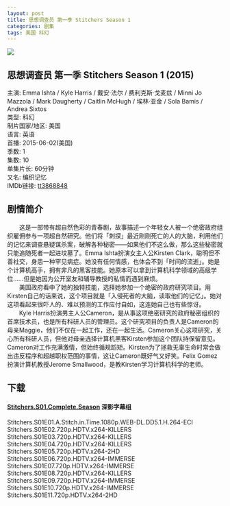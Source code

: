 ```yaml
---
layout: post
title: 思想调查员 第一季 Stitchers Season 1
categories: 剧集
tags: 美国 科幻
---
```


[![](http://i13.tietuku.cn/cffe90de8ba02239t.jpg)](http://i13.tietuku.cn/cffe90de8ba02239.jpg)

## 思想调查员 第一季 Stitchers Season 1 (2015)
主演: Emma Ishta / Kyle Harris / 戴安·法尔 / 费利克斯·戈麦兹 / Minni Jo Mazzola / Mark Daugherty / Caitlin McHugh / 埃林·亚金 / Sola Bamis / Andrea Sixtos  
类型: 科幻  
制片国家/地区: 美国  
语言: 英语  
首播: 2015-06-02(美国)  
季数: 1  
集数: 10  
单集片长: 60分钟  
又名: 编织记忆  
IMDb链接: [tt3868848](http://www.imdb.com/title/tt3868848)

## 剧情简介
　　这是一部带有超自然色彩的青春剧，故事描述一个年轻女人被一个绝密政府组织雇佣参与一项超自然研究。他们将「刺探」最近刚刚死亡的人的大脑，利用他们的记忆来调查悬疑谋杀案，破解各种秘密——如果他们不这么做，那么这些秘密就只能追随死者一起进坟墓了。Emma Ishta扮演女主人公Kirsten Clark，聪明但不善社交，身患一种罕见病症。她没有任何情感，也体会不到「时间的流逝」。她是个计算机高手，拥有非凡的黑客技能。她原本可以拿到计算机科学领域的高级学位……但是她因为公开室友和辅导教授的私情而遇到麻烦。  
　　美国政府看中了她的独特技能，选择她参加一个绝密的政府研究项目。用Kirsten自己的话来说，这个项目就是「入侵死者的大脑，读取他们的记忆」。她对这项看起来很吓人的、难以预测的工作应付自如，这连她自己也有些惊讶。  
　　Kyle Harris扮演男主人公Cameron，是从事这项绝密研究的政府秘密组织的首席技术员，也是所有科研人员的管理员。这个研究项目的负责人是Cameron的母亲Maggie，他们不仅在一起工作，还在一起生活。Cameron关心这项研究，关心所有科研人员，但他对母亲选择计算机黑客Kirsten参加这个团队持保留意见。Cameron对工作充满激情，但始终循规蹈矩。Kirsten为了拯救无辜生命时常会做出违反程序和超越职权范围的事情，这让Cameron既好气又好笑。Felix Gomez扮演计算机教授Jerome Smallwood，是教Kirsten学习计算机科学的老师。

## 下载

#### [Stitchers.S01.Complete.Season](http://7xqm73.com1.z0.glb.clouddn.com/2015/Stitchers.S01.Complete.Season.7z) 深影字幕组
Stitchers.S01E01.A.Stitch.in.Time.1080p.WEB-DL.DD5.1.H.264-ECI  
Stitchers.S01E02.720p.HDTV.x264-KILLERS  
Stitchers.S01E03.720p.HDTV.x264-KILLERS  
Stitchers.S01E04.720p.HDTV.x264-KILLERS  
Stitchers.S01E05.720p.HDTV.x264-2HD  
Stitchers.S01E06.720p.HDTV.x264-IMMERSE  
Stitchers.S01E07.720p.HDTV.x264-IMMERSE  
Stitchers.S01E08.720p.HDTV.x264-KILLERS  
Stitchers.S01E09.720p.HDTV.x264-IMMERSE  
Stitchers.S01E10.720p.HDTV.x264-IMMERSE  
Stitchers.S01E11.720p.HDTV.x264-2HD
